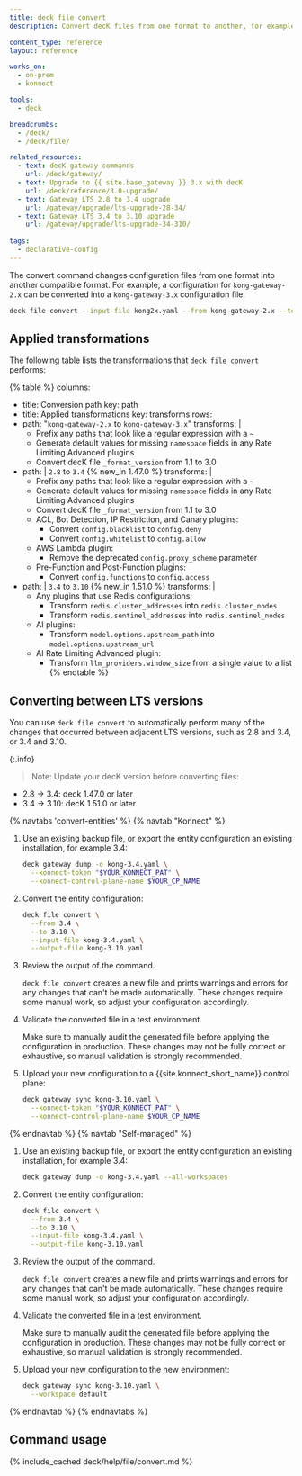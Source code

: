 ```yaml
---
title: deck file convert
description: Convert decK files from one format to another, for example {{ site.base_gateway }} 2.x to 3.x

content_type: reference
layout: reference

works_on:
  - on-prem
  - konnect

tools:
  - deck

breadcrumbs:
  - /deck/
  - /deck/file/

related_resources:
  - text: decK gateway commands
    url: /deck/gateway/
  - text: Upgrade to {{ site.base_gateway }} 3.x with decK
    url: /deck/reference/3.0-upgrade/
  - text: Gateway LTS 2.8 to 3.4 upgrade
    url: /gateway/upgrade/lts-upgrade-28-34/
  - text: Gateway LTS 3.4 to 3.10 upgrade
    url: /gateway/upgrade/lts-upgrade-34-310/
  
tags:
  - declarative-config
---
```


The convert command changes configuration files from one format into another compatible format. For example, a configuration for `kong-gateway-2.x` can be converted into a `kong-gateway-3.x` configuration file.

```bash
deck file convert --input-file kong2x.yaml --from kong-gateway-2.x --to kong-gateway-3.x
```

## Applied transformations

The following table lists the transformations that `deck file convert` performs:

{% table %}
columns:
  - title: Conversion path
    key: path
  - title: Applied transformations
    key: transforms
rows:
  - path: "`kong-gateway-2.x` to `kong-gateway-3.x`"
    transforms: |
      - Prefix any paths that look like a regular expression with a `~`
      - Generate default values for missing `namespace` fields in any Rate Limiting Advanced plugins
      - Convert decK file `_format_version` from 1.1 to 3.0
  - path: |
      `2.8` to `3.4` {% new_in 1.47.0 %}
    transforms: |
      - Prefix any paths that look like a regular expression with a `~`
      - Generate default values for missing `namespace` fields in any Rate Limiting Advanced plugins
      - Convert decK file `_format_version` from 1.1 to 3.0
      - ACL, Bot Detection, IP Restriction, and Canary plugins: 
        - Convert `config.blacklist` to `config.deny`
        - Convert `config.whitelist` to `config.allow`
      - AWS Lambda plugin: 
        - Remove the deprecated `config.proxy_scheme` parameter
      - Pre-Function and Post-Function plugins: 
        - Convert `config.functions` to `config.access`
  - path: |
      `3.4` to `3.10` {% new_in 1.51.0 %}
    transforms: |
      - Any plugins that use Redis configurations:
        - Transform `redis.cluster_addresses` into `redis.cluster_nodes`
        - Transform `redis.sentinel_addresses` into `redis.sentinel_nodes`
      - AI plugins:
        - Transform `model.options.upstream_path` into `model.options.upstream_url`
      - AI Rate Limiting Advanced plugin:
        - Transform `llm_providers.window_size` from a single value to a list
{% endtable %}

## Converting between LTS versions

You can use `deck file convert` to automatically perform many of the changes that occurred between adjacent LTS versions, such as 2.8 and 3.4, or 3.4 and 3.10.

{:.info}
> Note: Update your decK version before converting files:
* 2.8 -> 3.4: deck 1.47.0 or later
* 3.4 -> 3.10: decK 1.51.0 or later

{% navtabs 'convert-entities' %}
{% navtab "Konnect" %}

1. Use an existing backup file, or export the entity configuration an existing installation, for example 3.4:

   ```sh
   deck gateway dump -o kong-3.4.yaml \
     --konnect-token "$YOUR_KONNECT_PAT" \
     --konnect-control-plane-name $YOUR_CP_NAME
   ```

1. Convert the entity configuration:

   ```sh
   deck file convert \
     --from 3.4 \
     --to 3.10 \
     --input-file kong-3.4.yaml \
     --output-file kong-3.10.yaml
   ```

1. Review the output of the command.
   
    `deck file convert` creates a new file and prints warnings and errors for any changes that can't be made automatically. 
    These changes require some manual work, so adjust your configuration accordingly.

1. Validate the converted file in a test environment.

    Make sure to manually audit the generated file before applying the configuration in production. 
    These changes may not be fully correct or exhaustive, so manual validation is strongly recommended.

1. Upload your new configuration to a {{site.konnect_short_name}} control plane:

   ```sh
   deck gateway sync kong-3.10.yaml \
     --konnect-token "$YOUR_KONNECT_PAT" \
     --konnect-control-plane-name $YOUR_CP_NAME
   ```
{% endnavtab %}
{% navtab "Self-managed" %}

1. Use an existing backup file, or export the entity configuration an existing installation, for example 3.4:

   ```sh
   deck gateway dump -o kong-3.4.yaml --all-workspaces
   ```

1. Convert the entity configuration:

   ```sh
   deck file convert \
     --from 3.4 \
     --to 3.10 \
     --input-file kong-3.4.yaml \
     --output-file kong-3.10.yaml
   ```

1. Review the output of the command.
   
    `deck file convert` creates a new file and prints warnings and errors for any changes that can't be made automatically. 
    These changes require some manual work, so adjust your configuration accordingly.

1. Validate the converted file in a test environment.

    Make sure to manually audit the generated file before applying the configuration in production. 
    These changes may not be fully correct or exhaustive, so manual validation is strongly recommended.

1. Upload your new configuration to the new environment:

   ```sh
   deck gateway sync kong-3.10.yaml \
     --workspace default
   ```
{% endnavtab %}
{% endnavtabs %}

## Command usage

{% include_cached deck/help/file/convert.md %}
